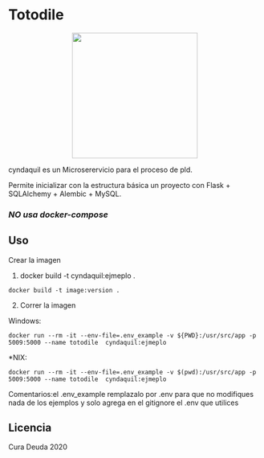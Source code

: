 # Totodile

<div style="text-align:center"><img src="https://img.pokemondb.net/artwork/vector/large/cyndaquil.png" width="250"/></div>

cyndaquil es un Microserervicio para el proceso de pld.

Permite inicializar con la estructura básica un proyecto con Flask + SQLAlchemy + Alembic + MySQL.

### *NO usa docker-compose*

## Uso
Crear la imagen
1. docker build -t cyndaquil:ejmeplo .
```shell
docker build -t image:version .
```
2. Correr la imagen

Windows:
```
docker run --rm -it --env-file=.env_example -v ${PWD}:/usr/src/app -p 5009:5000 --name totodile  cyndaquil:ejmeplo
```
*NIX:
```
docker run --rm -it --env-file=.env_example -v $(pwd):/usr/src/app -p 5009:5000 --name totodile  cyndaquil:ejmeplo
```
Comentarios:el .env_example remplazalo por .env para que no modifiques nada de los ejemplos y solo agrega en el gitignore el .env que utilices
## Licencia

Cura Deuda 2020
